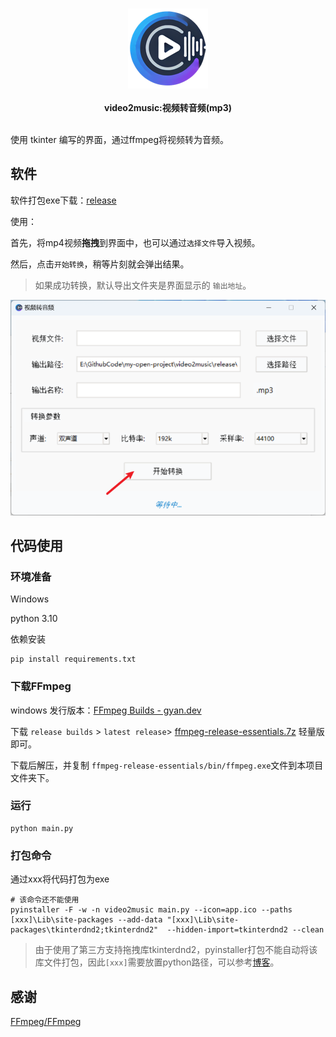 <p align="center">
    <br>
<img src="assets/视频转音频-128.png" />
<br>
<br><b>video2music:视频转音频(mp3)</b><br>
<br>
</p>

使用 tkinter 编写的界面，通过ffmpeg将视频转为音频。

## 软件

软件打包exe下载：[release](https://github.com/MGzhou/video2music/releases/download/1.0/video2music-v1.0-win-x64.zip)

使用：

首先，将mp4视频**拖拽**到界面中，也可以通过`选择文件`导入视频。

然后，点击`开始转换`，稍等片刻就会弹出结果。

> 如果成功转换，默认导出文件夹是界面显示的 `输出地址`。

![image-20241209213045918](assets/image-20241209213045918.png)

## 代码使用

### 环境准备

Windows

python 3.10

依赖安装

```
pip install requirements.txt
```

### 下载FFmpeg

windows 发行版本：[FFmpeg Builds - gyan.dev](https://www.gyan.dev/ffmpeg/builds/)

下载 `release builds` > `latest release`> [ffmpeg-release-essentials.7z](https://www.gyan.dev/ffmpeg/builds/ffmpeg-release-essentials.7z) 轻量版即可。

下载后解压，并复制 `ffmpeg-release-essentials/bin/ffmpeg.exe`文件到本项目文件夹下。

### 运行

```
python main.py
```

### 打包命令

通过xxx将代码打包为exe

```shell
# 该命令还不能使用
pyinstaller -F -w -n video2music main.py --icon=app.ico --paths [xxx]\Lib\site-packages --add-data "[xxx]\Lib\site-packages\tkinterdnd2;tkinterdnd2"  --hidden-import=tkinterdnd2 --clean
```

> 由于使用了第三方支持拖拽库tkinterdnd2，pyinstaller打包不能自动将该库文件打包，因此`[xxx]`需要放置python路径，可以参考[博客](https://blog.csdn.net/Zao5544/article/details/142153205)。

## 感谢

[FFmpeg/FFmpeg](https://github.com/FFmpeg/FFmpeg)

